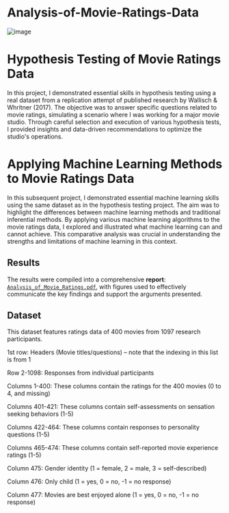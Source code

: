 # Analysis-of-Movie-Ratings-Data

![image](https://github.com/marynwangwu/Analysis-of-Movie-Ratings-Data/assets/117786559/79ca83ae-2cd8-4144-aacb-4a30988ebd5d)

# Hypothesis Testing of Movie Ratings Data

In this project, I demonstrated essential skills in hypothesis testing using a real dataset from a replication attempt of published research by Wallisch & Whritner (2017). The objective was to answer specific questions related to movie ratings, simulating a scenario where I was working for a major movie studio. Through careful selection and execution of various hypothesis tests, I provided insights and data-driven recommendations to optimize the studio's operations.

# Applying Machine Learning Methods to Movie Ratings Data

In this subsequent project, I demonstrated essential machine learning skills using the same dataset as in the hypothesis testing project. The aim was to highlight the differences between machine learning methods and traditional inferential methods. By applying various machine learning algorithms to the movie ratings data, I explored and illustrated what machine learning can and cannot achieve. This comparative analysis was crucial in understanding the strengths and limitations of machine learning in this context. 

## Results

The results were compiled into a comprehensive **report**: [`Analysis_of_Movie_Ratings.pdf`](Analysis_of_Movie_Ratings.pdf), with figures used to effectively communicate the key findings and support the arguments presented.

## Dataset

This dataset features ratings data of 400 movies from 1097 research participants.

1st row: Headers (Movie titles/questions) – note that the indexing in this list is from 1

Row 2-1098: Responses from individual participants

Columns 1-400: These columns contain the ratings for the 400 movies (0 to 4, and missing)

Columns 401-421: These columns contain self-assessments on sensation seeking behaviors (1-5)

Columns 422-464: These columns contain responses to personality questions (1-5)

Columns 465-474: These columns contain self-reported movie experience ratings (1-5)

Column 475: Gender identity (1 = female, 2 = male, 3 = self-described)

Column 476: Only child (1 = yes, 0 = no, -1 = no response)

Column 477: Movies are best enjoyed alone (1 = yes, 0 = no, -1 = no response)
